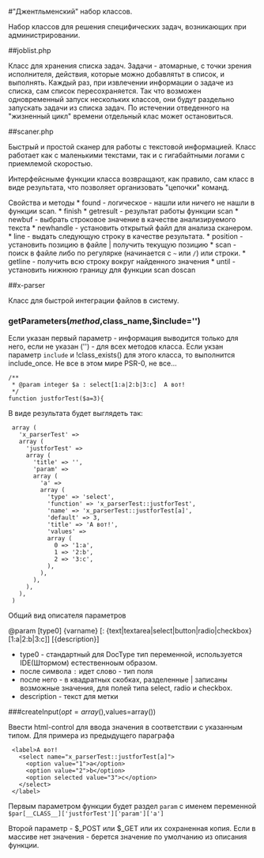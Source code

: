 #"Джентльменский" набор классов.

Набор классов для решения специфических задач, возникающих при администрировании.

##joblist.php

Класс для хранения списка задач. Задачи - атомарные, с точки зрения исполнителя, действия, которые можно добавлятьт в список, и выполнять. Каждый раз, при извлечении информации о задаче из списка, сам список пересохраняется. Так что возможен одновременный запуск нескольких классов, они будут раздельно запускать задачи из списка задач.
По истечении отведенного на "жизненный цикл" времени отдельный клас может остановиться.



##scaner.php

Быстрый и простой сканер для работы с текстовой информацией. Класс работает как с маленькими текстами, так и с гигабайтными логами с приемлемой скоростью.

Интерфейсныме функции класса возвращают, как правило, сам класс в виде результата, что позволяет организовать "цепочки" команд.

Свойства и методы
    * found - логическое - нашли или ничего не нашли в функции scan.
    * finish
    * getresult - результат работы функции scan
    * newbuf - выбрать строковое значение в качестве анализируемого текста
    * newhandle - установить открытый файл для анализа сканером.
    * line - выдать следующую строку в качестве результата.
    * position - установить позицию в файле | получить текущую позицию
    * scan - поиск в файле либо по регулярке (начинается с `~` или `/`) или строки.
    * getline - получить всю строку вокруг найденного значения
    * until - установить нижнюю границу для функции scan
 doscan

##x-parser

Класс для быстрой интеграции файлов в систему.

### getParameters($method,$class_name,$include='')

Если указан первый параметр - информация выводится только для него, если не указан ('') - для всех методов класса. Если укзан параметр `include` и !class_exists() для этого класса, то выполнится include_once. Не все в этом мире PSR-0, не все...

    /**
     * @param integer $a : select[1:a|2:b|3:c]  А вот!
     */
    function justforTest($a=3){

В виде результата будет выглядеть так:

     array (
       'x_parserTest' =>
       array (
         'justforTest' =>
         array (
           'title' => '',
           'param' =>
           array (
             'a' =>
             array (
               'type' => 'select',
               'function' => 'x_parserTest::justforTest',
               'name' => 'x_parserTest::justforTest[a]',
               'default' => 3,
               'title' => 'А вот!',
               'values' =>
               array (
                 0 => '1:a',
                 1 => '2:b',
                 2 => '3:c',
               ),
             ),
           ),
         ),
       ),
     )

Общий вид описателя параметров

@param [type0] {varname} [: {text|textarea|select|button|radio|checkbox} \[1:a|2:b|3:c\]] [{description}]

- type0 - стандартный для DocType тип переменной, используется IDE(Штормом) естественноым образом.
- после символа `:` идет слово - тип поля
- после него - в квадратных скобках, разделенные | записаны возможные значения, для полей типа select, radio и checkbox.
- description - текст для метки

###createInput($opt=array(),$values=array())

Ввести html-control для ввода значения в соответствии с указанным типом.
Для примера из предыдущего параграфа

     <label>А вот!
       <select name="x_parserTest::justforTest[a]">
         <option value="1">a</option>
         <option value="2">b</option>
         <option selected value="3">c</option>
       </select>
     </label>

Первым параметром функции будет раздел `param` c именем переменной `$par[__CLASS__]['justforTest']['param']['a']`

Второй параметр - $_POST или $_GET или их сохраненная копия. Если в массиве нет значения - берется значение по умолчанию из описания функции.